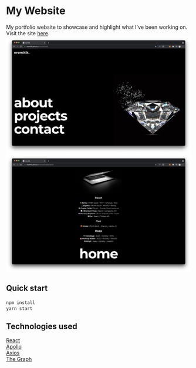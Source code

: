 # My Website

My portfolio website to showcase and highlight what I've been working on.
Visit the site [here](https://eremitik.github.io/mywebsite/#/).
![home](./home.png)
![home](./projects.png)

## Quick start

```
npm install
yarn start
```

## Technologies used

[React](https://reactjs.org/)\
[Apollo](https://www.apollographql.com/)\
[Axios](https://axios-http.com/docs/intro)\
[The Graph](https://thegraph.com/)
